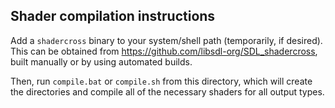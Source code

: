## Shader compilation instructions

Add a `shadercross` binary to your system/shell path (temporarily, if desired). This can be obtained from https://github.com/libsdl-org/SDL_shadercross, built manually or by using automated builds.

Then, run `compile.bat` or `compile.sh` from this directory, which will create the directories and compile all of the necessary shaders for all output types.

